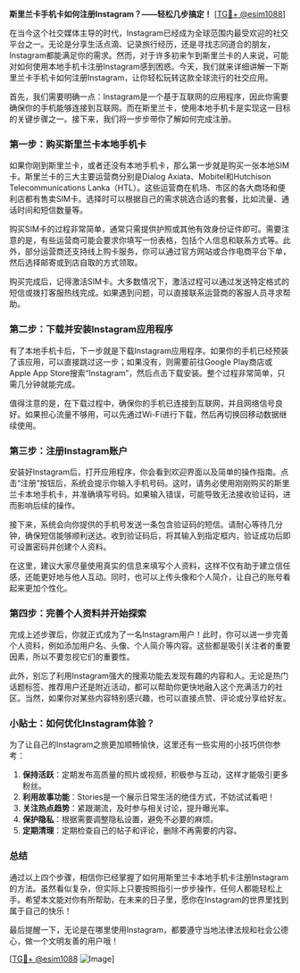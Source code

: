 **斯里兰卡手机卡如何注册Instagram？——轻松几步搞定！** [[TG💪+ @esim1088](https://t.me/s/esim1088)]

在当今这个社交媒体主导的时代，Instagram已经成为全球范围内最受欢迎的社交平台之一。无论是分享生活点滴、记录旅行经历，还是寻找志同道合的朋友，Instagram都能满足你的需求。然而，对于许多初来乍到斯里兰卡的人来说，可能对如何使用本地手机卡注册Instagram感到困惑。今天，我们就来详细讲解一下斯里兰卡手机卡如何注册Instagram，让你轻松玩转这款全球流行的社交应用。

首先，我们需要明确一点：Instagram是一个基于互联网的应用程序，因此你需要确保你的手机能够连接到互联网。而在斯里兰卡，使用本地手机卡是实现这一目标的关键步骤之一。接下来，我们将一步步带你了解如何完成注册。

### 第一步：购买斯里兰卡本地手机卡

如果你刚到斯里兰卡，或者还没有本地手机卡，那么第一步就是购买一张本地SIM卡。斯里兰卡的三大主要运营商分别是Dialog Axiata、Mobitel和Hutchison Telecommunications Lanka（HTL）。这些运营商在机场、市区的各大商场和便利店都有售卖SIM卡。选择时可以根据自己的需求挑选合适的套餐，比如流量、通话时间和短信数量等。

购买SIM卡的过程非常简单，通常只需提供护照或其他有效身份证件即可。需要注意的是，有些运营商可能会要求你填写一份表格，包括个人信息和联系方式等。此外，部分运营商还支持线上购卡服务，你可以通过官方网站或合作电商平台下单，然后选择邮寄或到店自取的方式领取。

购买完成后，记得激活SIM卡。大多数情况下，激活过程可以通过发送特定格式的短信或拨打客服热线完成。如果遇到问题，可以直接联系运营商的客服人员寻求帮助。

### 第二步：下载并安装Instagram应用程序

有了本地手机卡后，下一步就是下载Instagram应用程序。如果你的手机已经预装了该应用，可以直接跳过这一步；如果没有，则需要前往Google Play商店或Apple App Store搜索“Instagram”，然后点击下载安装。整个过程非常简单，只需几分钟就能完成。

值得注意的是，在下载过程中，确保你的手机已连接到互联网，并且网络信号良好。如果担心流量不够用，可以先通过Wi-Fi进行下载，然后再切换回移动数据继续使用。

### 第三步：注册Instagram账户

安装好Instagram后，打开应用程序，你会看到欢迎界面以及简单的操作指南。点击“注册”按钮后，系统会提示你输入手机号码。这时，请务必使用刚刚购买的斯里兰卡本地手机卡，并准确填写号码。如果输入错误，可能导致无法接收验证码，进而影响后续的操作。

接下来，系统会向你提供的手机号发送一条包含验证码的短信。请耐心等待几分钟，确保短信能够顺利送达。收到验证码后，将其输入到指定框内，验证成功后即可设置密码并创建个人资料。

在这里，建议大家尽量使用真实的信息来填写个人资料，这样不仅有助于建立信任感，还能更好地与他人互动。同时，也可以上传头像和个人简介，让自己的账号看起来更加个性化。

### 第四步：完善个人资料并开始探索

完成上述步骤后，你就正式成为了一名Instagram用户！此时，你可以进一步完善个人资料，例如添加用户名、头像、个人简介等内容。这些都是吸引关注者的重要因素，所以不要忽视它们的重要性。

此外，别忘了利用Instagram强大的搜索功能去发现有趣的内容和人。无论是热门话题标签、推荐用户还是附近活动，都可以帮助你更快地融入这个充满活力的社区。当然，如果你对某些内容特别感兴趣，也可以直接点赞、评论或分享给好友。

### 小贴士：如何优化Instagram体验？

为了让自己的Instagram之旅更加顺畅愉快，这里还有一些实用的小技巧供你参考：

1. **保持活跃**：定期发布高质量的照片或视频，积极参与互动，这样才能吸引更多粉丝。
2. **利用故事功能**：Stories是一个展示日常生活的绝佳方式，不妨试试看吧！
3. **关注热点趋势**：紧跟潮流，及时参与相关讨论，提升曝光率。
4. **保护隐私**：根据需要调整隐私设置，避免不必要的麻烦。
5. **定期清理**：定期检查自己的帖子和评论，删除不再需要的内容。

### 总结

通过以上四个步骤，相信你已经掌握了如何用斯里兰卡本地手机卡注册Instagram的方法。虽然看似复杂，但实际上只要按照指引一步步操作，任何人都能轻松上手。希望本文能对你有所帮助，在未来的日子里，愿你在Instagram的世界里找到属于自己的快乐！

最后提醒一下，无论是在哪里使用Instagram，都要遵守当地法律法规和社会公德心，做一个文明友善的用户哦！

[[TG💪+ @esim1088](https://t.me/s/esim1088) ![Image](https://i.postimg.cc/4NQfJmqS/Snipaste-2025-05-13-00-14-12.png)]
